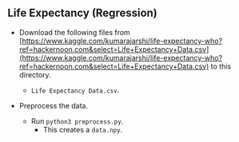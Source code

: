 Life Expectancy (Regression)
---
* Download the following files from [https://www.kaggle.com/kumarajarshi/life-expectancy-who?ref=hackernoon.com&select=Life+Expectancy+Data.csv](https://www.kaggle.com/kumarajarshi/life-expectancy-who?ref=hackernoon.com&select=Life+Expectancy+Data.csv) to this directory.
	* `Life Expectancy Data.csv`.

* Preprocess the data.
    * Run `python3 preprocess.py`.
    	* This creates a `data.npy`.
